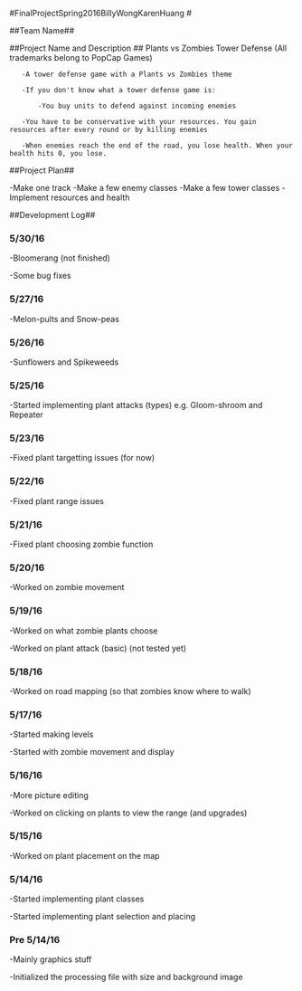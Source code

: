 #FinalProjectSpring2016BillyWongKarenHuang #

##Team Name##


##Project Name and Description ##
Plants vs Zombies Tower Defense   (All trademarks belong to PopCap Games)

       -A tower defense game with a Plants vs Zombies theme

       -If you don't know what a tower defense game is:

       	   -You buy units to defend against incoming enemies

	   -You have to be conservative with your resources. You gain resources after every round or by killing enemies

	   -When enemies reach the end of the road, you lose health. When your health hits 0, you lose.


##Project Plan##

-Make one track
-Make a few enemy classes
-Make a few tower classes
-Implement resources and health


##Development Log##

### 5/30/16 ###

-Bloomerang (not finished)

-Some bug fixes


### 5/27/16 ###

-Melon-pults and Snow-peas


### 5/26/16 ###

-Sunflowers and Spikeweeds


### 5/25/16 ###

-Started implementing plant attacks (types) e.g. Gloom-shroom and Repeater


### 5/23/16 ###

-Fixed plant targetting issues (for now)


### 5/22/16 ###

-Fixed plant range issues


### 5/21/16 ###

-Fixed plant choosing zombie function


### 5/20/16 ###

-Worked on zombie movement


### 5/19/16 ###

-Worked on what zombie plants choose

-Worked on plant attack (basic) (not tested yet)

### 5/18/16 ###

-Worked on road mapping (so that zombies know where to walk)

### 5/17/16 ###

-Started making levels

-Started with zombie movement and display

### 5/16/16 ###

-More picture editing

-Worked on clicking on plants to view the range (and upgrades)

### 5/15/16 ###

-Worked on plant placement on the map

### 5/14/16 ###

-Started implementing plant classes

-Started implementing plant selection and placing


### Pre 5/14/16 ###

-Mainly graphics stuff

-Initialized the processing file with size and background image